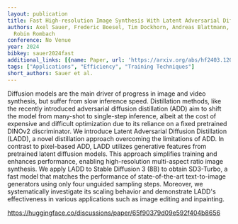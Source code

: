 ```yaml
---
layout: publication
title: Fast High-resolution Image Synthesis With Latent Adversarial Diffusion Distillation
authors: Axel Sauer, Frederic Boesel, Tim Dockhorn, Andreas Blattmann, Patrick Esser,
  Robin Rombach
conference: No Venue
year: 2024
bibkey: sauer2024fast
additional_links: [{name: Paper, url: 'https://arxiv.org/abs/hf2403.12015'}]
tags: ["Applications", "Efficiency", "Training Techniques"]
short_authors: Sauer et al.
---
```

Diffusion models are the main driver of progress in image and video synthesis, but suffer from slow inference speed. Distillation methods, like the recently introduced adversarial diffusion distillation (ADD) aim to shift the model from many-shot to single-step inference, albeit at the cost of expensive and difficult optimization due to its reliance on a fixed pretrained DINOv2 discriminator. We introduce Latent Adversarial Diffusion Distillation (LADD), a novel distillation approach overcoming the limitations of ADD. In contrast to pixel-based ADD, LADD utilizes generative features from pretrained latent diffusion models. This approach simplifies training and enhances performance, enabling high-resolution multi-aspect ratio image synthesis. We apply LADD to Stable Diffusion 3 (8B) to obtain SD3-Turbo, a fast model that matches the performance of state-of-the-art text-to-image generators using only four unguided sampling steps. Moreover, we systematically investigate its scaling behavior and demonstrate LADD's effectiveness in various applications such as image editing and inpainting.

https://huggingface.co/discussions/paper/65f90379d09e592f404b8656